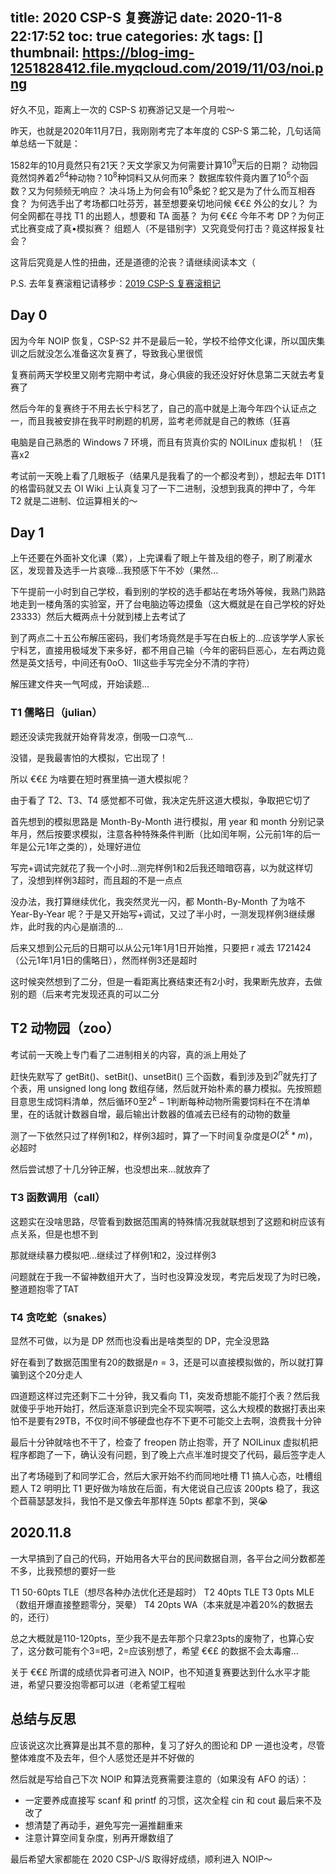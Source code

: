 title: 2020 CSP-S 复赛游记
date: 2020-11-8 22:17:52
toc: true
categories: 水
tags: []
thumbnail: https://blog-img-1251828412.file.myqcloud.com/2019/11/03/noi.png
---
好久不见，距离上一次的 CSP-S 初赛游记又是一个月啦～

昨天，也就是2020年11月7日，我刚刚考完了本年度的 CSP-S 第二轮，几句话简单总结一下就是：

1582年的10月竟然只有21天？天文学家又为何需要计算$10^9$天后的日期？
动物园竟然饲养着$2^{64}$种动物？$10^8$种饲料又从何而来？
数据库软件竟内置了$10^5$个函数？又为何频频无响应？
决斗场上为何会有$10^6$条蛇？蛇又是为了什么而互相吞食？
为何选手出了考场都口吐芬芳，甚至想要亲切地问候 €€£ 外公的女儿？
为何全网都在寻找 T1 的出题人，想要和 TA 面基？
为何 €€£ 今年不考 DP？为何正式比赛变成了真•模拟赛？
组题人（不是错别字）又究竟受何打击？竟这样报复社会？

这背后究竟是人性的扭曲，还是道德的沦丧？请继续阅读本文（

P.S. 去年复赛滚粗记请移步：[2019 CSP-S 复赛滚粗记](https://blog.hans362.cn/2019%20CSP-S%20%E5%A4%8D%E8%B5%9B%E6%BB%9A%E7%B2%97%E8%AE%B0/)

<!--more-->

## Day 0

因为今年 NOIP 恢复，CSP-S2 并不是最后一轮，学校不给停文化课，所以国庆集训之后就没怎么准备这次复赛了，导致我心里很慌

复赛前两天学校里又刚考完期中考试，身心俱疲的我还没好好休息第二天就去考复赛了

然后今年的复赛终于不用去长宁科艺了，自己的高中就是上海今年四个认证点之一，而且我被安排在我平时刷题的机房，监考老师就是自己的教练（狂喜

电脑是自己熟悉的 Windows 7 环境，而且有货真价实的 NOILinux 虚拟机！（狂喜x2

考试前一天晚上看了几眼板子（结果凡是我看了的一个都没考到），想起去年 D1T1 的格雷码就又去 OI Wiki 上认真复习了一下二进制，没想到我真的押中了，今年 T2 就是二进制、位运算相关的～

## Day 1

上午还要在外面补文化课（累），上完课看了眼上午普及组的卷子，刷了刷灌水区，发现普及选手一片哀嚎...我预感下午不妙（果然...

下午提前一小时到自己学校，看到别的学校的选手都站在考场外等候，我熟门熟路地走到一楼角落的实验室，开了台电脑边等边摸鱼（这大概就是在自己学校的好处23333）然后大概两点十分就到楼上去考试了

到了两点二十五公布解压密码，我们考场竟然是手写在白板上的...应该学学人家长宁科艺，直接用极域发下来多好，都不用自己输（今年的密码巨恶心，左右两边竟然是英文括号，中间还有0oO、1lI这些手写完全分不清的字符）

解压建文件夹一气呵成，开始读题...

### T1 儒略日（julian）

题还没读完我就开始脊背发凉，倒吸一口凉气...

没错，是我最害怕的大模拟，它出现了！

所以 €€£ 为啥要在短时赛里搞一道大模拟呢？

由于看了 T2、T3、T4 感觉都不可做，我决定先肝这道大模拟，争取把它切了

首先想到的模拟思路是 Month-By-Month 进行模拟，用 year 和 month 分别记录年月，然后按要求模拟，注意各种特殊条件判断（比如闰年啊，公元前1年的后一年是公元1年之类的），处理好进位

写完+调试完就花了我一个小时...测完样例1和2后我还暗暗窃喜，以为就这样切了，没想到样例3超时，而且超的不是一点点

没办法，我打算继续优化，我突然灵光一闪，都 Month-By-Month 了为啥不 Year-By-Year 呢？于是又开始写+调试，又过了半小时，一测发现样例3继续爆炸，此时我的内心是崩溃的...

后来又想到公元后的日期可以从公元1年1月1日开始推，只要把 r 减去 1721424（公元1年1月1日的儒略日），然而样例3还是超时

这时候突然想到了二分，但是一看距离比赛结束还有2小时，我果断先放弃，去做别的题（后来考完发现还真的可以二分

## T2 动物园（zoo）

考试前一天晚上专门看了二进制相关的内容，真的派上用处了

赶快先默写了 getBit()、setBit()、unsetBit() 三个函数，看到涉及到$2^n$就先打了个表，用 unsigned long long 数组存储，然后就开始朴素的暴力模拟。先按照题目意思生成饲料清单，然后循环$0$至$2^k-1$判断每种动物所需要饲料在不在清单里，在的话就计数器自增，最后输出计数器的值减去已经有的动物的数量

测了一下依然只过了样例1和2，样例3超时，算了一下时间复杂度是$O(2^k*m)$，必超时

然后尝试想了十几分钟正解，也没想出来...就放弃了

### T3 函数调用（call）

这题实在没啥思路，尽管看到数据范围离的特殊情况我就联想到了这题和树应该有点关系，但是也想不到

那就继续暴力模拟吧...继续过了样例1和2，没过样例3

问题就在于我一不留神数组开大了，当时也没算没发现，考完后发现了为时已晚，整道题抱零了TAT

### T4 贪吃蛇（snakes）

显然不可做，以为是 DP 然而也没看出是啥类型的 DP，完全没思路

好在看到了数据范围里有$20%$的数据是$n=3$，还是可以直接模拟做的，所以就打算骗到这个20分走人

四道题这样过完还剩下二十分钟，我又看向 T1，突发奇想能不能打个表？然后我就傻乎乎地开始打，然后逐渐意识到完全不现实啊喂，这么大规模的数据打表出来怕不是要有29TB，不仅时间不够硬盘也存不下更不可能交上去啊，浪费我十分钟

最后十分钟就啥也不干了，检查了 freopen 防止抱零，开了 NOILinux 虚拟机把程序都跑了一下，确认没有问题，到了晚上六点半准时提交了代码，最后签字走人

出了考场碰到了和同学汇合，然后大家开始不约而同地吐槽 T1 搞人心态，吐槽组题人 T2 明明比 T1 更好做为啥放在后面，有大佬说自己应该 200pts 稳了，我这个苣蒻瑟瑟发抖，我怕不是又像去年那样连 50pts 都拿不到，哭😭

## 2020.11.8

一大早搞到了自己的代码，开始用各大平台的民间数据自测，各平台之间分数都差不多，比我预想的要好一些

T1 50-60pts TLE（想尽各种办法优化还是超时）
T2 40pts TLE
T3 0pts MLE（数组开爆直接整题零分，哭晕）
T4 20pts WA（本来就是冲着20%的数据去的，还行）

总之大概就是110-120pts，至少我不是去年那个只拿23pts的废物了，也算心安了，这分数可能有个3=吧，2=应该别想了，希望 €€£ 的数据不会太毒瘤...

关于 €€£ 所谓的成绩优异者可进入 NOIP，也不知道复赛要达到什么水平才能进，希望只要没抱零都可以进（老希望工程啦

## 总结与反思

应该说这次比赛算是出其不意的那种，复习了好久的图论和 DP 一道也没考，尽管整体难度不及去年，但个人感觉还是并不好做的

然后就是写给自己下次 NOIP 和算法竞赛需要注意的（如果没有 AFO 的话）：

* 一定要养成直接写 scanf 和 printf 的习惯，这次全程 cin 和 cout 最后来不及改了
* 想清楚了再动手，避免写完一遍推翻重来
* 注意计算空间复杂度，别再开爆数组了

最后希望大家都能在 2020 CSP-J/S 取得好成绩，顺利进入 NOIP～